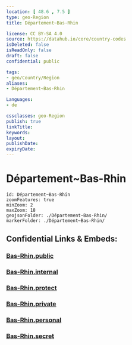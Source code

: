 ```yaml
---
location: [ 48.6 , 7.5 ] 
type: geo-Region
title: Département~Bas-Rhin

license: CC BY-SA 4.0
source: https://datahub.io/core/country-codes
isDeleted: false
isReadOnly: false
draft: false
confidential: public

tags:
- geo/Country/Region
aliases:
- Département~Bas-Rhin

Languages:
- de

cssclasses: geo-Region
publish: true
linkTitle: 
keywords: 
layout: 
publishDate: 
expiryDate: 
---
```


# Département~Bas-Rhin

```leaflet
id: Département~Bas-Rhin
zoomFeatures: true 
minZoom: 2 
maxZoom: 18
geojsonFolder: ./Département~Bas-Rhin/
markerFolder: ./Département~Bas-Rhin/
```


## Confidential Links & Embeds: 

### [Bas-Rhin.public](/_public/\Earth\Continent\Europe\Europe~West\France\regions~France\Grand_Est\departments~Grand_EstBas-Rhin.public.md) 

### [Bas-Rhin.internal](/_internal/\Earth\Continent\Europe\Europe~West\France\regions~France\Grand_Est\departments~Grand_EstBas-Rhin.internal.md) 

### [Bas-Rhin.protect](/_protect/\Earth\Continent\Europe\Europe~West\France\regions~France\Grand_Est\departments~Grand_EstBas-Rhin.protect.md) 

### [Bas-Rhin.private](/_private/\Earth\Continent\Europe\Europe~West\France\regions~France\Grand_Est\departments~Grand_EstBas-Rhin.private.md) 

### [Bas-Rhin.personal](/_personal/\Earth\Continent\Europe\Europe~West\France\regions~France\Grand_Est\departments~Grand_EstBas-Rhin.personal.md) 

### [Bas-Rhin.secret](/_secret/\Earth\Continent\Europe\Europe~West\France\regions~France\Grand_Est\departments~Grand_EstBas-Rhin.secret.md)

